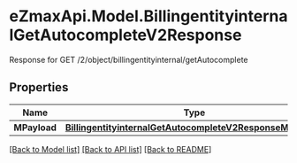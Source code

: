 # eZmaxApi.Model.BillingentityinternalGetAutocompleteV2Response
Response for GET /2/object/billingentityinternal/getAutocomplete

## Properties

Name | Type | Description | Notes
------------ | ------------- | ------------- | -------------
**MPayload** | [**BillingentityinternalGetAutocompleteV2ResponseMPayload**](BillingentityinternalGetAutocompleteV2ResponseMPayload.md) |  | 

[[Back to Model list]](../README.md#documentation-for-models) [[Back to API list]](../README.md#documentation-for-api-endpoints) [[Back to README]](../README.md)


